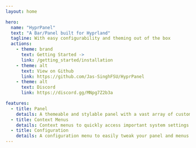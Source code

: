 ```yaml
---
layout: home

hero:
  name: "HyprPanel"
  text: "A Bar/Panel built for Hyprland"
  tagline: With easy configurability and theming out of the box
  actions:
    - theme: brand
      text: Getting Started ->
      link: /getting_started/installation
    - theme: alt
      text: View on Github
      link: https://github.com/Jas-SinghFSU/HyprPanel
    - theme: alt
      text: Discord
      link: https://discord.gg/MNpg7Z2b3a

features:
  - title: Panel
    details: A themeable and stylable panel with a vast array of customization options and preset themes.
  - title: Context Menus
    details: Context menus to quickly access important system settings (Volume, Network, Bluetooth, etc.).
  - title: Configuration
    details: A configuration menu to easily tweak your panel and menus to your liking. No need to drill into css - unless you want 😉.
---
```


